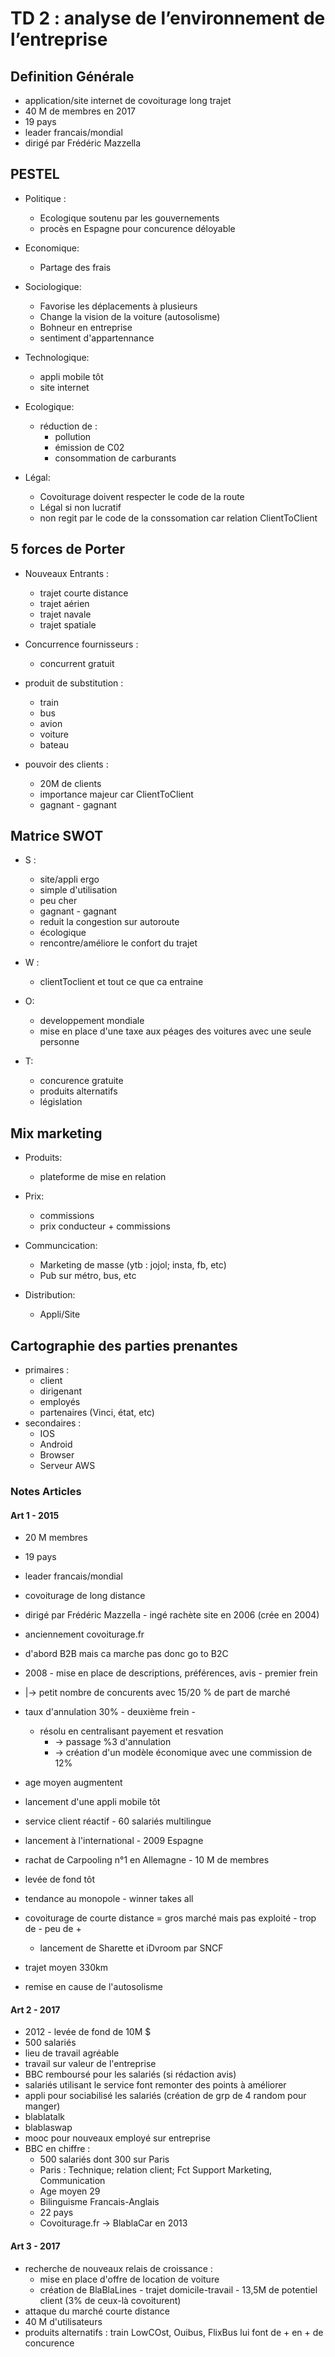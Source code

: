# TD 2 : analyse de l’environnement de l’entreprise


## Definition Générale
* application/site internet de covoiturage long trajet
* 40 M de membres en 2017
* 19 pays
* leader francais/mondial
* dirigé par Frédéric Mazzella

## PESTEL
* Politique :
	* Ecologique soutenu par les gouvernements
	* procès en Espagne pour concurence déloyable
		
* Economique:
	* Partage des frais
		
* Sociologique:
	* Favorise les déplacements à plusieurs
	* Change la vision de la voiture (autosolisme)
	* Bohneur en entreprise
	* sentiment d'appartennance

* Technologique:
	* appli mobile tôt
	* site internet
	
* Ecologique:
	* réduction de :
		* pollution
		* émission de C02
		* consommation de carburants

* Légal:
	* Covoiturage doivent respecter le code de la route
	* Légal si non lucratif
	* non regit par le code de la conssomation car relation ClientToClient

## 5 forces de Porter

* Nouveaux Entrants :
	* trajet courte distance
	* trajet aérien
	* trajet navale
	* trajet spatiale

* Concurrence fournisseurs :
	* concurrent gratuit

* produit de substitution :
	* train
	* bus
	* avion
	* voiture
	* bateau
	

* pouvoir des clients :
	* 20M de clients
	* importance majeur car ClientToClient
	* gagnant - gagnant


## Matrice SWOT
* S :
	* site/appli ergo
	* simple d'utilisation
	* peu cher
	* gagnant - gagnant
	* reduit la congestion sur autoroute
	* écologique
	* rencontre/améliore le confort du trajet
	
* W :
	* clientToclient et tout ce que ca entraine
		
* O:
	* developpement mondiale
	* mise en place d'une taxe aux péages des voitures avec une seule personne
	
* T:
	* concurence gratuite
	* produits alternatifs
	* législation

## Mix marketing
* Produits:
	* plateforme de mise en relation

* Prix:
	* commissions
	* prix conducteur + commissions
	
* Communcication:
	* Marketing de masse (ytb : jojol; insta, fb, etc)
	* Pub sur métro, bus, etc
	
* Distribution:
	* Appli/Site


## Cartographie des parties prenantes
* primaires :
	* client
	* dirigenant
	* employés
	* partenaires (Vinci, état, etc)
* secondaires :
	* IOS
	* Android
	* Browser
	* Serveur AWS

### Notes Articles

#### Art 1 - 2015 
* 20 M membres
* 19 pays
* leader francais/mondial
* covoiturage de long distance
* dirigé par Frédéric Mazzella - ingé rachète site en 2006 (crée en 2004)
* anciennement covoiturage.fr

* d'abord B2B mais ca marche pas donc go to B2C
* 2008 - mise en place de descriptions, préférences, avis - premier frein
* |-> petit nombre de concurents avec 15/20 % de part de marché
* taux d'annulation 30% - deuxième frein - 
	* résolu en centralisant payement et resvation 
		* -> passage %3 d'annulation 
		* -> création d'un modèle économique avec une commission de 12%
* age moyen augmentent
* lancement d'une appli mobile tôt
* service client réactif - 60 salariés multilingue
* lancement à l'international - 2009 Espagne
* rachat de Carpooling n°1 en Allemagne - 10 M de membres
* levée de fond tôt
* tendance au monopole - winner takes all
* covoiturage de courte distance = gros marché mais pas exploité - trop de - peu de +
	* lancement de Sharette et iDvroom par SNCF
* trajet moyen 330km
* remise en cause de l'autosolisme

#### Art 2 - 2017
* 2012 - levée de fond de 10M $
* 500 salariés
* lieu de travail agréable
* travail sur valeur de l'entreprise
* BBC remboursé pour les salariés (si rédaction avis)
* salariés utilisant le service font remonter des points à améliorer
* appli pour sociabilisé les salariés (création de grp de 4 random pour manger)
* blablatalk
* blablaswap
* mooc pour nouveaux employé sur entreprise
* BBC en chiffre :
	* 500 salariés dont 300 sur Paris
	* Paris : Technique; relation client; Fct Support Marketing, Communication
	* Age moyen 29
	* Bilinguisme Francais-Anglais
	* 22 pays
	* Covoiturage.fr -> BlablaCar en 2013
	
#### Art 3 - 2017
* recherche de nouveaux relais de croissance :
	* mise en place d'offre de location de voiture
	* création de BlaBlaLines - trajet domicile-travail - 13,5M de potentiel client (3% de ceux-là covoiturent)
* attaque du marché courte distance
* 40 M d'utilisateurs
* produits alternatifs : train LowCOst, Ouibus, FlixBus lui font de + en + de concurence
